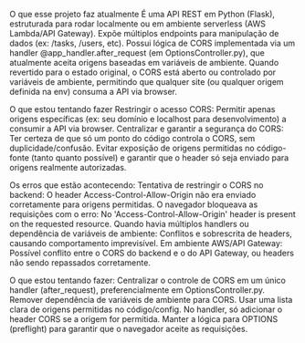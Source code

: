 O que esse projeto faz atualmente
É uma API REST em Python (Flask), estruturada para rodar localmente ou em ambiente serverless (AWS Lambda/API Gateway).
Expõe múltiplos endpoints para manipulação de dados (ex: /tasks, /users, etc).
Possui lógica de CORS implementada via um handler @app_handler.after_request (em OptionsController.py), que atualmente aceita origens baseadas em variáveis de ambiente.
Quando revertido para o estado original, o CORS está aberto ou controlado por variáveis de ambiente, permitindo que qualquer site (ou qualquer origem definida na env) consuma a API via browser.

O que estou tentando fazer
Restringir o acesso CORS: Permitir apenas origens específicas (ex: seu domínio e localhost para desenvolvimento) a consumir a API via browser.
Centralizar e garantir a segurança do CORS: Ter certeza de que só um ponto do código controla o CORS, sem duplicidade/confusão.
Evitar exposição de origens permitidas no código-fonte (tanto quanto possível) e garantir que o header só seja enviado para origens realmente autorizadas.


Os erros que estão acontecendo:
Tentativa de restringir o CORS no backend:
O header Access-Control-Allow-Origin não era enviado corretamente para origens permitidas.
O navegador bloqueava as requisições com o erro:
No 'Access-Control-Allow-Origin' header is present on the requested resource.
Quando havia múltiplos handlers ou dependência de variáveis de ambiente:
Conflitos e sobrescrita de headers, causando comportamento imprevisível.
Em ambiente AWS/API Gateway:
Possível conflito entre o CORS do backend e o do API Gateway, ou headers não sendo repassados corretamente.

O que estou tentando fazer:
Centralizar o controle de CORS em um único handler (after_request), preferencialmente em OptionsController.py.
Remover dependência de variáveis de ambiente para CORS. Usar uma lista clara de origens permitidas no código/config.
No handler, só adicionar o header CORS se a origem for permitida.
Manter a lógica para OPTIONS (preflight) para garantir que o navegador aceite as requisições.